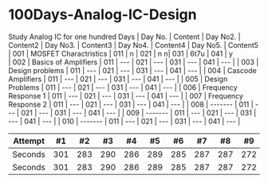 # 100Days-Analog-IC-Design
Study Analog IC for one hundred Days
| Day No. | Content               | Day No2. | Content2 | Day No3. | Content3 | Day No4. | Content4 | Day No5. | Content5 
| 001     | MOSFET Charactristics | 011     | n     | 021     | n n| 031     | 6t7u     | 041     | y     
| 002     | Basics of Amplifiers  | 011     | ---     | 021     | ---     | 031     | ---     | 041     | ---     | 
| 003     | Design problems       | 011     | ---     | 021     | ---     | 031     | ---     | 041     | ---     | 
| 004     | Cascode Amplifiers    | 011     | ---     | 021     | ---     | 031     | ---     | 041     | ---     | 
| 005     | Design Problems       | 011     | ---     | 021     | ---     | 031     | ---     | 041     | ---     | 
| 006     | Frequency Response 1  | 011     | ---     | 021     | ---     | 031     | ---     | 041     | ---     | 
| 007     | Frequency Response 2  | 011     | ---     | 021     | ---     | 031     | ---     | 041     | ---     | 
| 008     | -------               | 011     | ---     | 021     | ---     | 031     | ---     | 041     | ---     | 
| 009     | -------               | 011     | ---     | 021     | ---     | 031     | ---     | 041     | ---     | 
| 010     | -------               | 011     | ---     | 021     | ---     | 031     | ---     | 041     | ---     | 


Attempt | #1 | #2 | #3 | #4 | #5 | #6 | #7 | #8 | #9 | #10 | #11
--- | --- | --- | --- |--- |--- |--- |--- |--- |--- |--- |---
Seconds | 301 | 283 | 290 | 286 | 289 | 285 | 287 | 287 | 272 | 276 | 269
Seconds | 301 | 283 | 290 | 286 | 289 | 285 | 287 | 287 | 272 | 276 | 269
